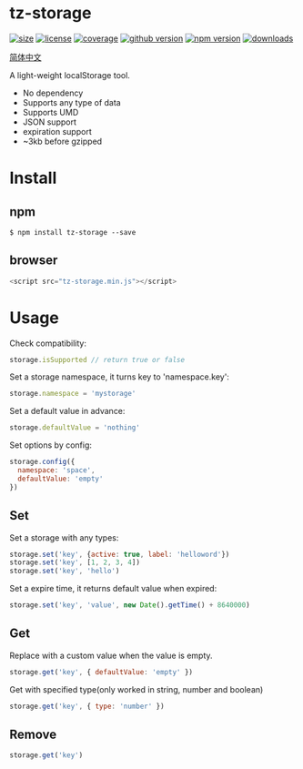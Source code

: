 # tz-storage
<a href="https://www.npmjs.com/package/tz-storage"><img src="https://img.shields.io/github/size/mecoepcoo/tz-storage/dist/tz-storage.min.js.svg" alt="size"></a>
<a href="https://github.com/mecoepcoo/tz-storage/blob/master/LICENSE"><img src="https://img.shields.io/github/license/mecoepcoo/tz-storage.svg" alt="license"></a>
<a href="[https://github.com/mecoepcoo/tz-storage/blob/master/LICENSE](https://codecov.io/gh/mecoepcoo/tz-storage)"><img src="https://img.shields.io/codecov/c/github/mecoepcoo/tz-storage.svg" alt="coverage"></a>
<a href="https://github.com/mecoepcoo/tz-storage"><img src="https://img.shields.io/github/package-json/v/mecoepcoo/tz-storage.svg" alt="github version"></a>
<a href="https://www.npmjs.com/package/tz-storage"><img src="https://img.shields.io/npm/v/tz-storage.svg?color=blueviolet" alt="npm version"></a>
<a href="https://npmcharts.com/compare/tz-storage"><img src="https://img.shields.io/npm/dt/tz-storage.svg" alt="downloads"></a>

[简体中文](https://github.com/mecoepcoo/tz-storage/blob/develop/readmeCN.md)

A light-weight localStorage tool.

- No dependency
- Supports any type of data
- Supports UMD
- JSON support
- expiration support
- ~3kb before gzipped

# Install
## npm
```shell
$ npm install tz-storage --save
```
## browser
```javascript
<script src="tz-storage.min.js"></script>
```

# Usage
Check compatibility:
```javascript
storage.isSupported // return true or false
```

Set a storage namespace, it turns key to 'namespace.key':
```javascript
storage.namespace = 'mystorage'
```

Set a default value in advance:
```javascript
storage.defaultValue = 'nothing'
```

Set options by config:
```javascript
storage.config({
  namespace: 'space',
  defaultValue: 'empty'
})
```

## Set
Set a storage with any types:
```javascript
storage.set('key', {active: true, label: 'helloword'})
storage.set('key', [1, 2, 3, 4])
storage.set('key', 'hello')
```

Set a expire time, it returns default value when expired:
```javascript
storage.set('key', 'value', new Date().getTime() + 8640000)
```

## Get
Replace with a custom value when the value is empty.
```javascript
storage.get('key', { defaultValue: 'empty' })
```

Get with specified type(only worked in string, number and boolean)
```javascript
storage.get('key', { type: 'number' })
```

## Remove
```javascript
storage.get('key')
```
